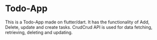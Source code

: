# Todo-App
This is a Todo-App made on flutter/dart. It has the functionality of Add, Delete, update and create tasks. CrudCrud API is used for data fetching, retrieving, deleting and updating.
